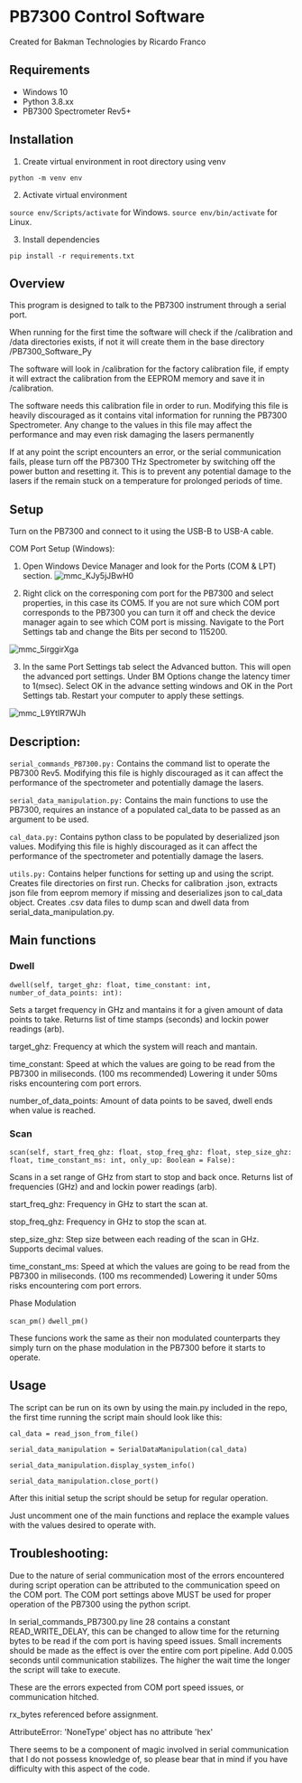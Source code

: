 
# PB7300 Control Software
Created for Bakman Technologies by Ricardo Franco
## Requirements

* Windows 10
* Python 3.8.xx
* PB7300 Spectrometer Rev5+


## Installation

1. Create virtual environment in root directory using venv 

  `python -m venv env `

2. Activate virtual environment

  `source env/Scripts/activate` for Windows.
  `source env/bin/activate` for Linux.

3. Install dependencies

  `pip install -r requirements.txt`


## Overview
This program is designed to talk to the PB7300 instrument through a serial port.

When running for the first time the software will check if the /calibration and /data directories exists, if not it will create them in the base directory /PB7300_Software_Py 

The software will look in /calibration for the factory calibration file, if empty it will extract the calibration from the EEPROM memory and save it in /calibration.

The software needs this calibration file in order to run. Modifying this file is heavily discouraged as it contains vital information for running the PB7300 Spectrometer. Any change to the values in this file may affect the performance and may even risk damaging the lasers permanently

If at any point the script encounters an error, or the serial communication fails, please turn off the PB7300 THz Spectrometer by switching off the power button and resetting it. This is to prevent any potential damage to the lasers if the remain stuck on a temperature for prolonged periods of time. 


## Setup

Turn on the PB7300 and connect to it using the USB-B to USB-A cable.

COM Port Setup (Windows):

1. Open Windows Device Manager and look for the Ports (COM & LPT) section.
![mmc_KJy5jJBwH0](https://user-images.githubusercontent.com/86385396/197352945-67bbbd13-b5cb-4ddc-b6ff-3d5b4cf9f918.png)

2. Right click on the corresponing com port for the PB7300 and select properties, in this case its COM5. If you are not sure which COM port corresponds to the PB7300 you can turn it off and check the device manager again to see which COM port is missing. Navigate to the Port Settings tab and change the Bits per second to 115200.

![mmc_5irggirXga](https://user-images.githubusercontent.com/86385396/197353813-4b91a908-f4ab-416b-bb2f-5a448b68a590.png)

3. In the same Port Settings tab select the Advanced button. This will open the advanced port settings. Under BM Options change the latency timer to 1(msec). Select OK in the advance setting windows and OK in the Port Settings tab. Restart your computer to apply these settings.

![mmc_L9YtIR7WJh](https://user-images.githubusercontent.com/86385396/197355917-986ab906-2e8e-4213-a03c-74aa8aee6309.png)

## Description:
`serial_commands_PB7300.py:`
Contains the command list to operate the PB7300 Rev5. Modifying this file is highly discouraged as it can affect the performance of the spectrometer and potentially damage the lasers.

`serial_data_manipulation.py:`
Contains the main functions to use the PB7300, requires an instance of a populated cal_data to be passed as an argument to be used.

`cal_data.py:`
Contains python class to be populated by deserialized json values. Modifying this file is highly discouraged as it can affect the performance of the spectrometer and potentially damage the lasers.

`utils.py:`
Contains helper functions for setting up and using the script. Creates file directories on first run. Checks for calibration .json, extracts json file from eeprom memory if missing and deserializes json to cal_data object. Creates .csv data files to dump scan and dwell data from serial_data_manipulation.py.

## Main functions

### Dwell 
`dwell(self, target_ghz: float, time_constant: int, number_of_data_points: int):`

Sets a target frequency in GHz and mantains it for a given amount of data points to take. Returns list of time stamps (seconds) and lockin power readings (arb).

target_ghz: Frequency at which the system will reach and mantain.

time_constant: Speed at which the values are going to be read from the PB7300 in miliseconds. (100 ms recommended) Lowering it under 50ms risks encountering com port errors.

number_of_data_points: Amount of data points to be saved, dwell ends when value is reached.



### Scan
`scan(self, start_freq_ghz: float, stop_freq_ghz: float, step_size_ghz: float, time_constant_ms: int, only_up: Boolean = False):`

Scans in a set range of GHz from start to stop and back once. Returns list of frequencies (GHz) and and lockin power readings (arb).

start_freq_ghz: Frequency in GHz to start the scan at.

stop_freq_ghz: Frequency in GHz to stop the scan at.

step_size_ghz: Step size between each reading of the scan in GHz. Supports decimal values.

time_constant_ms: Speed at which the values are going to be read from the PB7300 in miliseconds. (100 ms recommended) Lowering it under 50ms risks encountering com port errors.


Phase Modulation

`scan_pm()`
`dwell_pm()`

These funcions work the same as their non modulated counterparts they simply turn on the phase modulation in the PB7300 before it starts to operate.

## Usage
The script can be run on its own by using the main.py included in the repo, the first time running the script main should look like this:

`cal_data = read_json_from_file()`

`serial_data_manipulation = SerialDataManipulation(cal_data)`

`serial_data_manipulation.display_system_info()`

`serial_data_manipulation.close_port()`

After this initial setup the script should be setup for regular operation.

Just uncomment one of the main functions and replace the example values with the values desired to operate with. 



## Troubleshooting:
Due to the nature of serial communication most of the errors encountered during script operation can be attributed to the communication speed on the COM port. The COM port settings above MUST be used for proper operation of the PB7300 using the python script. 

In serial_commands_PB7300.py line 28 contains a constant READ_WRITE_DELAY, this can be changed to allow time for the returning bytes to be read if the com port is having speed issues. Small increments should be made as the effect is over the entire com port pipeline. Add 0.005 seconds until communication stabilizes. The higher the wait time the longer the script will take to execute.

These are the errors expected from COM port speed issues, or communication hitched.

rx_bytes referenced before assignment.

AttributeError: 'NoneType' object has no attribute 'hex'

There seems to be a component of magic involved in serial communication that I do not possess knowledge of, so please bear that in mind if you have difficulty with this aspect of the code. 
